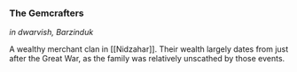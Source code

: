 ### The Gemcrafters
*in dwarvish, Barzinduk*

A wealthy merchant clan in [[Nidzahar]]. Their wealth largely dates from just after the Great  War, as the family was relatively unscathed by those events.
